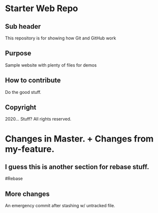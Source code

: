 # Starter Web Repo

## Sub header

This repository is for showing how Git and GitHub work

## Purpose

Sample website with plenty of files for demos


## How to contribute

Do the good stuff.

## Copyright

2020... Stuff? All rights reserved.

# Changes in Master. + Changes from my-feature.

## I guess this is another section for rebase stuff.

\#Rebase

## More changes 
An emergency commit after stashing w/ untracked file.